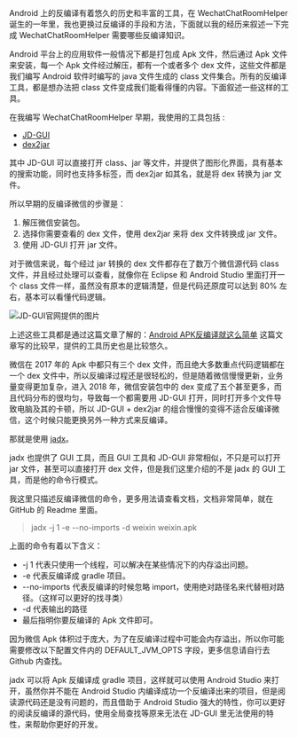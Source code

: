 Android 上的反编译有着悠久的历史和丰富的工具，在 WechatChatRoomHelper 诞生的一年里，我也更换过反编译的手段和方法，下面就以我的经历来叙述一下完成 WechatChatRoomHelper 需要哪些反编译知识。

Android 平台上的应用软件一般情况下都是打包成 Apk 文件，然后通过 Apk 文件来安装，每一个 Apk 文件经过解压，都有一个或者多个 dex 文件，这些文件都是我们编写 Android 软件时编写的 java 文件生成的 class 文件集合。所有的反编译工具，都是想办法把 class 文件变成我们能看得懂的内容。下面叙述一些这样的工具。

在我编写 WechatChatRoomHelper 早期，我使用的工具包括 :

- [JD-GUI](http://jd.benow.ca/)
- [dex2jar](https://github.com/pxb1988/dex2jar)

其中 JD-GUI 可以直接打开 class、jar 等文件，并提供了图形化界面，具有基本的搜索功能，同时也支持多标签，而 dex2jar 如其名，就是将 dex 转换为 jar 文件。

所以早期的反编译微信的步骤是：
1. 解压微信安装包。
2. 选择你需要查看的 dex 文件，使用 dex2jar 来将 dex 文件转换成 jar 文件。
3. 使用 JD-GUI 打开 jar 文件。

对于微信来说，每个经过 jar 转换的 dex 文件都存在了数万个微信源代码 class 文件，并且经过处理可以查看，就像你在 Eclipse 和 Android Studio 里面打开一个 class 文件一样，虽然没有原本的逻辑清楚，但是代码还原度可以达到 80% 左右，基本可以看懂代码逻辑。

![JD-GUI官网提供的图片](http://jd.benow.ca/img/screenshot17.png)

上述这些工具都是通过这篇文章了解的：[Android APK反编译就这么简单](https://blog.csdn.net/vipzjyno1/article/details/21039349/) 这篇文章写的比较早，提供的工具历史也是比较悠久。

微信在 2017 年的 Apk 中都只有三个 dex 文件，而且绝大多数重点代码逻辑都在一个 dex 文件中，所以反编译过程还是很轻松的，但是随着微信慢慢更新，业务量变得更加复杂，进入 2018 年，微信安装包中的 dex 变成了五个甚至更多，而且代码分布的很均匀，导致每一个都需要用 JD-GUI 打开，同时打开多个文件导致电脑及其的卡顿，所以 JD-GUI + dex2jar 的组合慢慢的变得不适合反编译微信，这个时候只能更换另外一种方式来反编译。

那就是使用 [jadx](https://github.com/skylot/jadx)。

jadx 也提供了 GUI 工具，而且 GUI 工具和 JD-GUI 非常相似，不只是可以打开 jar 文件，甚至可以直接打开 dex 文件，但是我们这里介绍的不是 jadx 的 GUI 工具，而是他的命令行模式。

我这里只描述反编译微信的命令，更多用法请查看文档，文档非常简单，就在 GitHub 的 Readme 里面。

> jadx -j 1 -e --no-imports -d weixin weixin.apk

上面的命令有着以下含义：
- -j 1 代表只使用一个线程，可以解决在某些情况下的内存溢出问题。
- -e 代表反编译成 gradle 项目。
- --no-imports 代表反编译的时候忽略 import，使用绝对路径名来代替相对路径。（这样可以更好的找寻类）
- -d 代表输出的路径
- 最后指明你要反编译的 Apk 文件即可。

因为微信 Apk 体积过于庞大，为了在反编译过程中可能会内存溢出，所以你可能需要修改以下配置文件内的 DEFAULT_JVM_OPTS 字段，更多信息请自行去 Github 内查找。

jadx 可以将 Apk 反编译成 gradle 项目，这样就可以使用 Android Studio 来打开，虽然你并不能在 Android Studio 内编译成功一个反编译出来的项目，但是阅读源代码还是没有问题的，而且借助于 Android Studio 强大的特性，你可以更好的阅读反编译的源代码，使用全局查找等原来无法在 JD-GUI 里无法使用的特性，来帮助你更好的开发。
